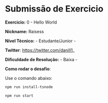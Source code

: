 # Submissão de Exercicio

**Exercicio:** 0 - Hello World

**Nickname:** Raisess

**Nível Técnico:** - Estudante/Junior -

**Twitter**: https://twitter.com/danill1_

**Dificuldade de Resolução:** - Baixa -

**Como rodar o desafio**: 

Use o comando abaixo: 
```bash
npm run install-tsnode

npm run start
```
